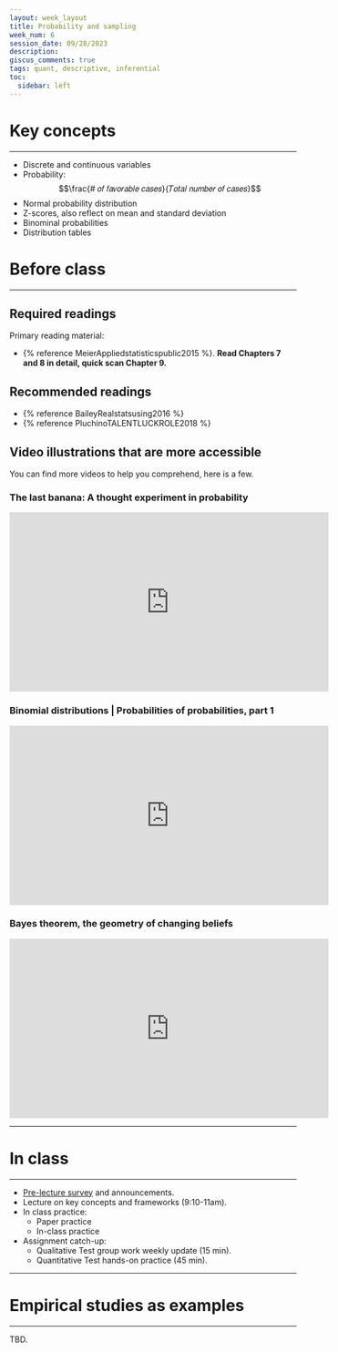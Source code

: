 ```yaml
---
layout: week_layout
title: Probability and sampling
week_num: 6
session_date: 09/28/2023
description:
giscus_comments: true
tags: quant, descriptive, inferential
toc:
  sidebar: left
---
```


# Key concepts
---

- Discrete and continuous variables
- Probability: $$\frac{# 𝑜𝑓 𝑓𝑎𝑣𝑜𝑟𝑎𝑏𝑙𝑒 𝑐𝑎𝑠𝑒𝑠}{𝑇𝑜𝑡𝑎𝑙 𝑛𝑢𝑚𝑏𝑒𝑟 𝑜𝑓 𝑐𝑎𝑠𝑒𝑠}$$
- Normal probability distribution
- Z-scores, also reflect on mean and standard deviation
- Binominal probabilities
- Distribution tables

# Before class
---

## Required readings

Primary reading material:

- {% reference MeierAppliedstatisticspublic2015 %}. **Read Chapters 7 and 8 in detail, quick scan Chapter 9.**

## Recommended readings

- {% reference BaileyRealstatsusing2016 %}
- {% reference PluchinoTALENTLUCKROLE2018 %}

## Video illustrations that are more accessible

You can find more videos to help you comprehend, here is a few.

### The last banana: A thought experiment in probability

<iframe width="560" height="315" src="https://www.youtube.com/embed/Kgudt4PXs28" title="YouTube video player" frameborder="0" allow="accelerometer; autoplay; clipboard-write; encrypted-media; gyroscope; picture-in-picture" allowfullscreen></iframe>

### Binomial distributions | Probabilities of probabilities, part 1

<iframe width="560" height="315" src="https://www.youtube.com/embed/8idr1WZ1A7Q" title="YouTube video player" frameborder="0" allow="accelerometer; autoplay; clipboard-write; encrypted-media; gyroscope; picture-in-picture" allowfullscreen></iframe>

### Bayes theorem, the geometry of changing beliefs

<iframe width="560" height="315" src="https://www.youtube.com/embed/HZGCoVF3YvM" title="YouTube video player" frameborder="0" allow="accelerometer; autoplay; clipboard-write; encrypted-media; gyroscope; picture-in-picture" allowfullscreen></iframe>

---
# In class
---

- [Pre-lecture survey](https://PollEv.com/surveys/fRt84xVTlswhrP16OUbyV/respond) and announcements.
- Lecture on key concepts and frameworks (9:10-11am).
- In class practice:
	- Paper practice
	- In-class practice
- Assignment catch-up:
  - Qualitative Test group work weekly update (15 min).
  - Quantitative Test hands-on practice (45 min).

---
# Empirical studies as examples
---

TBD.